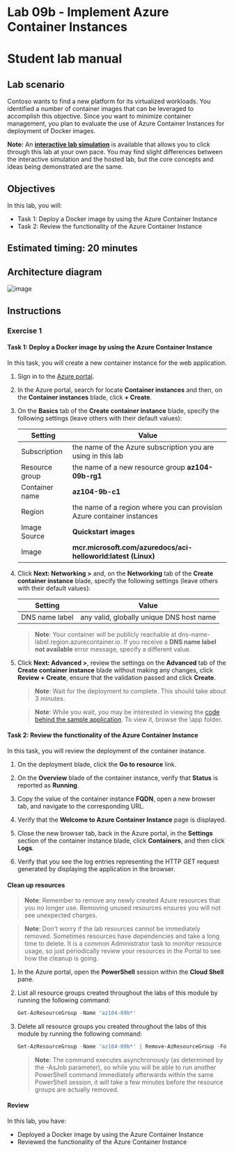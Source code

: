 # Lab 09b - Implement Azure Container Instances
# Student lab manual

## Lab scenario

Contoso wants to find a new platform for its virtualized workloads. You identified a number of container images that can be leveraged to accomplish this objective. Since you want to minimize container management, you plan to evaluate the use of Azure Container Instances for deployment of Docker images.

**Note:** An **[interactive lab simulation](https://mslabs.cloudguides.com/guides/AZ-104%20Exam%20Guide%20-%20Microsoft%20Azure%20Administrator%20Exercise%2014)** is available that allows you to click through this lab at your own pace. You may find slight differences between the interactive simulation and the hosted lab, but the core concepts and ideas being demonstrated are the same. 

## Objectives

In this lab, you will:

- Task 1: Deploy a Docker image by using the Azure Container Instance
- Task 2: Review the functionality of the Azure Container Instance

## Estimated timing: 20 minutes

## Architecture diagram

![image](../media/lab09b.png)

## Instructions

### Exercise 1

#### Task 1: Deploy a Docker image by using the Azure Container Instance

In this task, you will create a new container instance for the web application.

1. Sign in to the [Azure portal](https://portal.azure.com).

1. In the Azure portal, search for locate **Container instances** and then, on the **Container instances** blade, click **+ Create**.

1. On the **Basics** tab of the **Create container instance** blade, specify the following settings (leave others with their default values):

    | Setting | Value |
    | ---- | ---- |
    | Subscription | the name of the Azure subscription you are using in this lab |
    | Resource group | the name of a new resource group **az104-09b-rg1** |
    | Container name | **az104-9b-c1** |
    | Region | the name of a region where you can provision Azure container instances |
    | Image Source | **Quickstart images** |
    | Image | **mcr.microsoft.com/azuredocs/aci-helloworld:latest (Linux)** |

1. Click **Next: Networking >** and, on the **Networking** tab of the **Create container instance** blade, specify the following settings (leave others with their default values):

    | Setting | Value |
    | --- | --- |
    | DNS name label | any valid, globally unique DNS host name |

    >**Note**: Your container will be publicly reachable at dns-name-label.region.azurecontainer.io. If you receive a **DNS name label not available** error message, specify a different value.

1. Click **Next: Advanced >**, review the settings on the **Advanced** tab of the **Create container instance** blade without making any changes, click **Review + Create**, ensure that the validation passed and click **Create**.

    >**Note**: Wait for the deployment to complete. This should take about 3 minutes.

    >**Note**: While you wait, you may be interested in viewing the [code behind the sample application](https://github.com/Azure-Samples/aci-helloworld). To view it, browse the \\app folder.

#### Task 2: Review the functionality of the Azure Container Instance

In this task, you will review the deployment of the container instance.

1. On the deployment blade, click the **Go to resource** link.

1. On the **Overview** blade of the container instance, verify that **Status** is reported as **Running**.

1. Copy the value of the container instance **FQDN**, open a new browser tab, and navigate to the corresponding URL.

1. Verify that the **Welcome to Azure Container Instance** page is displayed.

1. Close the new browser tab, back in the Azure portal, in the **Settings** section of the container instance blade, click **Containers**, and then click **Logs**.

1. Verify that you see the log entries representing the HTTP GET request generated by displaying the application in the browser.

#### Clean up resources

>**Note**: Remember to remove any newly created Azure resources that you no longer use. Removing unused resources ensures you will not see unexpected charges.

>**Note**:  Don't worry if the lab resources cannot be immediately removed. Sometimes resources have dependencies and take a long time to delete. It is a common Administrator task to monitor resource usage, so just periodically review your resources in the Portal to see how the cleanup is going. 

1. In the Azure portal, open the **PowerShell** session within the **Cloud Shell** pane.

1. List all resource groups created throughout the labs of this module by running the following command:

   ```powershell
   Get-AzResourceGroup -Name 'az104-09b*'
   ```

1. Delete all resource groups you created throughout the labs of this module by running the following command:

   ```powershell
   Get-AzResourceGroup -Name 'az104-09b*' | Remove-AzResourceGroup -Force -AsJob
   ```

    >**Note**: The command executes asynchronously (as determined by the -AsJob parameter), so while you will be able to run another PowerShell command immediately afterwards within the same PowerShell session, it will take a few minutes before the resource groups are actually removed.

#### Review

In this lab, you have:

- Deployed a Docker image by using the Azure Container Instance
- Reviewed the functionality of the Azure Container Instance
